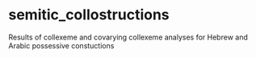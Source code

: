# semitic_collostructions
Results of collexeme and covarying collexeme analyses for Hebrew and Arabic possessive constuctions
